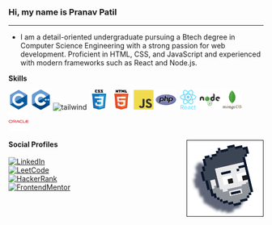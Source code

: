 
### Hi, my name is Pranav Patil
***

* I am a detail-oriented undergraduate pursuing a Btech degree in Computer Science Engineering with a strong passion for web development. Proficient in HTML, CSS, and JavaScript and experienced with modern frameworks such as React and Node.js.
  
__Skills__ 

<p>  
<img src="https://raw.githubusercontent.com/devicons/devicon/master/icons/c/c-original.svg" alt="c" width="40" height="40" margin-right="4"/>

<img src="https://raw.githubusercontent.com/devicons/devicon/master/icons/cplusplus/cplusplus-original.svg" alt="cplusplus" width="40" height="40" margin-right="4"/>

<img src="https://www.vectorlogo.zone/logos/tailwindcss/tailwindcss-icon.svg" alt="tailwind" width="40" height="40" margin-right="4"/>

<img src="https://raw.githubusercontent.com/devicons/devicon/master/icons/css3/css3-original-wordmark.svg" alt="css3" width="40" height="40" margin-right="4"/>

<img src="https://raw.githubusercontent.com/devicons/devicon/master/icons/html5/html5-original-wordmark.svg" alt="html5" width="40" height="40" margin-right="4"/>

<img src="https://raw.githubusercontent.com/devicons/devicon/master/icons/javascript/javascript-original.svg" alt="javascript" width="40" height="40" margin-right="4"/>

<img src="https://raw.githubusercontent.com/devicons/devicon/master/icons/php/php-original.svg" alt="php" width="40" height="40" margin-right="4px" margin-right="4"/>

<img src="https://raw.githubusercontent.com/devicons/devicon/master/icons/react/react-original-wordmark.svg" alt="react" width="40" height="40" margin-right="4"/>

<img src="https://raw.githubusercontent.com/devicons/devicon/master/icons/nodejs/nodejs-original-wordmark.svg" alt="nodejs" width="40" height="40" margin-right="4"/>

<img src="https://raw.githubusercontent.com/devicons/devicon/master/icons/mongodb/mongodb-original-wordmark.svg" alt="mongodb" width="40" height="40" margin-right="4"/>

<img src="https://raw.githubusercontent.com/devicons/devicon/master/icons/oracle/oracle-original.svg" alt="oracle" width="40" height="40" margin-right="4"/>

</p>

<img src="https://github.com/pranavpatilgithub/pranavpatilgithub/blob/main/user%20img/coding%20profile.png" alt="profile" align="right" width="150" height="150" border="1 solid blue">

__Social Profiles__
<br>
<br> [![LinkedIn](https://img.shields.io/badge/LinkedIn-%230077B5.svg?logo=linkedin&logoColor=white)](https://www.linkedin.com/in/thepranavpatil/)
<br> [![LeetCode](https://img.shields.io/badge/LeetCode-%2320232a.svg?style=normal&logo=LeetCode&logoColor=%FFA116)](https://leetcode.com/u/brickOfLogic/)
<br> [![HackerRank](https://img.shields.io/badge/-Hackerrank-2EC866?style=normal&logo=HackerRank&logoColor=white)](https://www.hackerrank.com/profile/pranavcode010)
<br> [![FrontendMentor](https://img.shields.io/badge/Codechef-%23B92B27.svg?&style=normal&logo=Codechef&logoColor=white)](https://www.codechef.com/users/brickoflogic)


</br>


